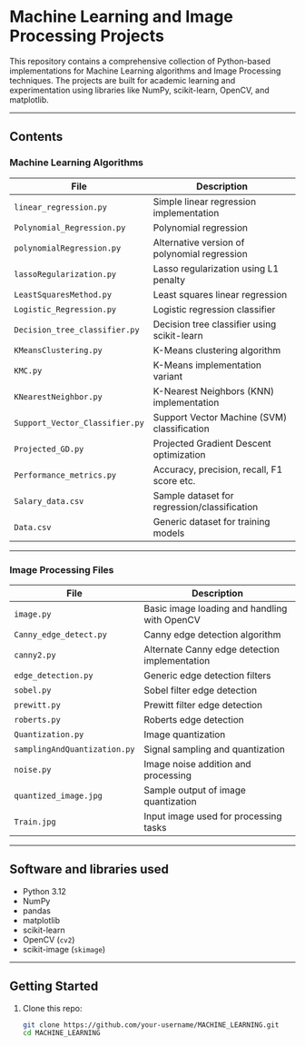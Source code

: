 # Machine Learning and Image Processing Projects

This repository contains a comprehensive collection of Python-based implementations for Machine Learning algorithms and Image Processing techniques. The projects are built for academic learning and experimentation using libraries like NumPy, scikit-learn, OpenCV, and matplotlib.

---

## Contents

### Machine Learning Algorithms

| File                             | Description                                      |
|----------------------------------|--------------------------------------------------|
| `linear_regression.py`           | Simple linear regression implementation         |
| `Polynomial_Regression.py`       | Polynomial regression                           |
| `polynomialRegression.py`        | Alternative version of polynomial regression    |
| `lassoRegularization.py`         | Lasso regularization using L1 penalty           |
| `LeastSquaresMethod.py`          | Least squares linear regression                 |
| `Logistic_Regression.py`         | Logistic regression classifier                  |
| `Decision_tree_classifier.py`    | Decision tree classifier using scikit-learn     |
| `KMeansClustering.py`            | K-Means clustering algorithm                    |
| `KMC.py`                         | K-Means implementation variant                  |
| `KNearestNeighbor.py`            | K-Nearest Neighbors (KNN) implementation        |
| `Support_Vector_Classifier.py`   | Support Vector Machine (SVM) classification     |
| `Projected_GD.py`                | Projected Gradient Descent optimization         |
| `Performance_metrics.py`         | Accuracy, precision, recall, F1 score etc.      |
| `Salary_data.csv`                | Sample dataset for regression/classification    |
| `Data.csv`                       | Generic dataset for training models             |

---

###  Image Processing Files

| File                             | Description                                      |
|----------------------------------|--------------------------------------------------|
| `image.py`                       | Basic image loading and handling with OpenCV    |
| `Canny_edge_detect.py`           | Canny edge detection algorithm                  |
| `canny2.py`                      | Alternate Canny edge detection implementation   |
| `edge_detection.py`              | Generic edge detection filters                  |
| `sobel.py`                       | Sobel filter edge detection                     |
| `prewitt.py`                     | Prewitt filter edge detection                   |
| `roberts.py`                     | Roberts edge detection                          |
| `Quantization.py`                | Image quantization                              |
| `samplingAndQuantization.py`     | Signal sampling and quantization                |
| `noise.py`                       | Image noise addition and processing             |
| `quantized_image.jpg`            | Sample output of image quantization             |
| `Train.jpg`                      | Input image used for processing tasks           |

---

## Software and libraries used

- Python 3.12
- NumPy
- pandas
- matplotlib
- scikit-learn
- OpenCV (`cv2`)
- scikit-image (`skimage`)

---

## Getting Started

1. Clone this repo:
   ```bash
   git clone https://github.com/your-username/MACHINE_LEARNING.git
   cd MACHINE_LEARNING
